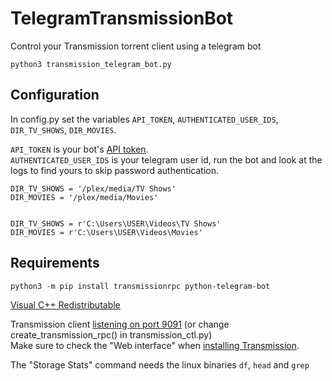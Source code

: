 # TelegramTransmissionBot
Control your Transmission torrent client using a telegram bot

`python3 transmission_telegram_bot.py`

## Configuration

In config.py set the variables `API_TOKEN`, `AUTHENTICATED_USER_IDS`, `DIR_TV_SHOWS`, `DIR_MOVIES`.  

`API_TOKEN` is your bot's [API token](https://core.telegram.org/bots/features#creating-a-new-bot).  
`AUTHENTICATED_USER_IDS` is your telegram user id, run the bot and look at the logs to find yours to skip password authentication.  

```python3
DIR_TV_SHOWS = '/plex/media/TV Shows'
DIR_MOVIES = '/plex/media/Movies'


DIR_TV_SHOWS = r'C:\Users\USER\Videos\TV Shows'
DIR_MOVIES = r'C:\Users\USER\Videos\Movies'
```


## Requirements
`python3 -m pip install transmissionrpc python-telegram-bot`  

[Visual C++ Redistributable](https://aka.ms/vs/17/release/vc_redist.x64.exe)

Transmission client [listening on port 9091](https://github.com/transmission/transmission/blob/main/docs/Web-Interface.md) (or change create_transmission_rpc() in transmission_ctl.py)  
Make sure to check the "Web interface" when [installing Transmission](https://transmissionbt.com/download).  

The "Storage Stats" command needs the linux binaries `df`, `head` and `grep`  
